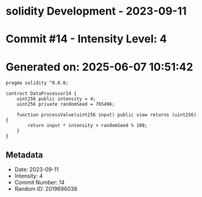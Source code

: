 ﻿# solidity Development - 2023-09-11
# Commit #14 - Intensity Level: 4
# Generated on: 2025-06-07 10:51:42
```solidity
pragma solidity ^0.8.0;

contract DataProcessor14 {
    uint256 public intensity = 4;
    uint256 private randomSeed = 765496;

    function processValue(uint256 input) public view returns (uint256) {
        return input * intensity + randomSeed % 100;
    }
}
```
## Metadata
- Date: 2023-09-11
- Intensity: 4
- Commit Number: 14
- Random ID: 2019696038
